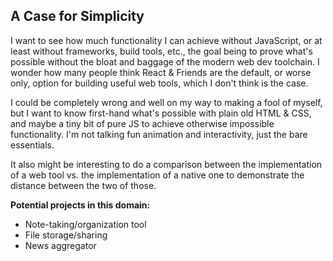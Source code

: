## A Case for Simplicity

I want to see how much functionality I can achieve without JavaScript, or at
least without frameworks, build tools, etc., the goal being to prove what's
possible without the bloat and baggage of the modern web dev toolchain. I
wonder how many people think React & Friends are the default, or worse only,
option for building useful web tools, which I don't think is the case.

I could be completely wrong and well on my way to making a fool of myself,
but I want to know first-hand what's possible with plain old HTML & CSS, and
maybe a tiny bit of pure JS to achieve otherwise impossible functionality. I'm
not talking fun animation and interactivity, just the bare essentials.

It also might be interesting to do a comparison between the implementation of
a web tool vs. the implementation of a native one to demonstrate the distance
between the two of those.

**Potential projects in this domain:**
- Note-taking/organization tool
- File storage/sharing
- News aggregator
